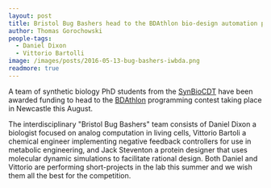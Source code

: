 ```yaml
---
layout: post
title: Bristol Bug Bashers head to the BDAthlon bio-design automation programming contest
author: Thomas Gorochowski
people-tags: 
  - Daniel Dixon
  - Vittorio Bartolli
image: /images/posts/2016-05-13-bug-bashers-iwbda.png
readmore: true
---
```

A team of synthetic biology PhD students from the <a href="http://www.synbio-cdt.ac.uk">SynBioCDT</a> have been awarded funding to head to the <a href="http://www.iwbdaconf.org/2016/#bdathlon">BDAthlon</a> programming contest taking place in Newcastle this August.

The interdisciplinary "Bristol Bug Bashers" team consists of Daniel Dixon a biologist focused on analog computation in living cells, Vittorio Bartoli a chemical engineer implementing negative feedback controllers for use in metabolic engineering, and Jack Steventon a protein designer that uses molecular dynamic simulations to facilitate rational design. Both Daniel and Vittorio are performing short-projects in the lab this summer and we wish them all the best for the competition.